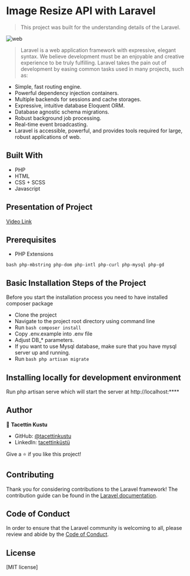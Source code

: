 # Image Resize API with Laravel
> This project was built for the understanding details of the Laravel.

![web](https://novasta.com.tr/wp-content/uploads/193-1939856_laravel-laravel-logo-png.png)

> Laravel is a web application framework with expressive, elegant syntax. We believe development must be an enjoyable and creative experience to be truly fulfilling. Laravel takes the pain out of development by easing common tasks used in many projects, such as:

* Simple, fast routing engine.
* Powerful dependency injection containers.
* Multiple backends for sessions and cache storages.
* Expressive, intuitive database Eloquent ORM.
* Database agnostic schema migrations.
* Robust background job processing.
* Real-time event broadcasting.
* Laravel is accessible, powerful, and provides tools required for large, robust applications of web.

## Built With

* PHP
* HTML
* CSS + SCSS
* Javascript

## Presentation of Project

[Video Link](https://drive.google.com/file/d/1CHZp85CaWAU3kYCWjxLKM65vASthxvcK/view?usp=sharing)

## Prerequisites

* PHP Extensions

```bash php-mbstring php-dom php-intl php-curl php-mysql php-gd ```

## Basic Installation Steps of the Project
Before you start the installation process you need to have installed composer package

* Clone the project
* Navigate to the project root directory using command line
* Run 
    ```bash composer install ```
* Copy .env.example into .env file
* Adjust DB_* parameters.
* If you want to use Mysql database, make sure that you have mysql server up and running.
* Run 
    ```bash php artisan migrate ```
 
## Installing locally for development environment

Run php artisan serve which will start the server at http://localhost:****

## Author
👤 **Tacettin Kustu**

- GitHub: [@tacettinkustu](https://github.com/tacettinkustu)
- LinkedIn: [tacettinküstü](https://www.linkedin.com/in/tacettin-k%C3%BCst%C3%BC-aaba721b5/)


Give a ⭐️ if you like this project!

## Contributing

Thank you for considering contributions to the Laravel framework! The contribution guide can be found in the [Laravel documentation](https://laravel.com/docs/contributions).

## Code of Conduct

In order to ensure that the Laravel community is welcoming to all, please review and abide by the [Code of Conduct](https://laravel.com/docs/contributions#code-of-conduct).

## License

[MIT license]
